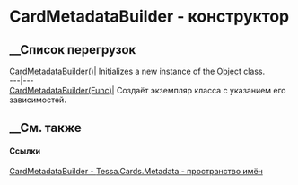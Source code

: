# CardMetadataBuilder - конструктор
##  __Список перегрузок
[CardMetadataBuilder()](M_Tessa_Cards_Metadata_CardMetadataBuilder__ctor.htm)|
Initializes a new instance of the
[Object](https://learn.microsoft.com/dotnet/api/system.object) class.  
---|---  
[CardMetadataBuilder(Func<ICardMetadataExtensionExecutor>)](M_Tessa_Cards_Metadata_CardMetadataBuilder__ctor_1.htm)|
Создаёт экземпляр класса с указанием его зависимостей.  
## __См. также
#### Ссылки
[CardMetadataBuilder - ](T_Tessa_Cards_Metadata_CardMetadataBuilder.htm)
[Tessa.Cards.Metadata - пространство имён](N_Tessa_Cards_Metadata.htm)

